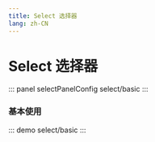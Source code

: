 ```yaml
---
title: Select 选择器
lang: zh-CN
---
```


<script setup>
import {selectPanelConfig} from '../../components/panel/config'
</script>

# Select 选择器
::: panel selectPanelConfig
select/basic
:::

### 基本使用
::: demo
select/basic
:::

